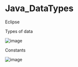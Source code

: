 # Java_DataTypes
Eclipse

Types of data

![image](https://github.com/Olesia2805/Java_DataTypes/assets/90894720/edfd09f6-9162-46df-a98a-4c025d940082)

Constants

![image](https://github.com/Olesia2805/Java_DataTypes/assets/90894720/68ff43fb-6191-4210-9a3b-58e629e49ad6)


